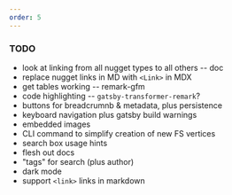 ```yaml
---
order: 5
---
```


### TODO

* look at linking from all nugget types to all others -- doc
* replace nugget links in MD with `<Link>` in MDX
* get tables working -- remark-gfm
* code highlighting -- `gatsby-transformer-remark`?
* buttons for breadcrumnb & metadata, plus persistence
* keyboard navigation plus gatsby build warnings
* embedded images
* CLI command to simplify creation of new FS vertices
* search box usage hints
* flesh out docs
* "tags" for search (plus author)
* dark mode
* support `<link>` links in markdown
